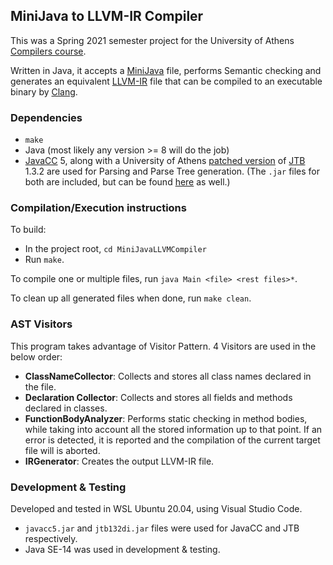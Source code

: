 ## MiniJava to LLVM-IR Compiler

This was a Spring 2021 semester project for the University of Athens
[Compilers course](http://cgi.di.uoa.gr/~compilers/index.html).

Written in Java, it accepts a [MiniJava](http://cgi.di.uoa.gr/~compilers/project_files/minijava-new/minijava.html)
file, performs Semantic checking and generates an equivalent
[LLVM-IR](https://llvm.org/docs/LangRef.html) file that can be compiled to an executable binary
by [Clang](https://clang.llvm.org/).

### Dependencies
- `make`
- Java (most likely any version >= 8 will do the job)
- [JavaCC](https://javacc.github.io/javacc/) 5, along with a University of Athens
[patched version](http://cgi.di.uoa.gr/~compilers/tools/jtb132di.jar)
of [JTB](http://compilers.cs.ucla.edu/jtb/) 1.3.2 are used for Parsing and Parse Tree generation.
(The `.jar` files for both are included, but can be found [here](http://cgi.di.uoa.gr/~compilers/tools.html) as well.)

### Compilation/Execution instructions

To build:
- In the project root, `cd MiniJavaLLVMCompiler`
- Run `make`.

To compile one or multiple files, run `java Main <file> <rest files>*`.

To clean up all generated files when done, run `make clean`.

### AST Visitors
This program takes advantage of Visitor Pattern. 4 Visitors are used in the below order:
- **ClassNameCollector**:
Collects and stores all class names declared in the file.
- **Declaration Collector**:
Collects and stores all fields and methods declared in classes.
- **FunctionBodyAnalyzer**:
Performs static checking in method bodies, while taking into account all the stored
information up to that point. If an error is detected, it is reported and
the compilation of the current target file will is aborted.
- **IRGenerator**:
Creates the output LLVM-IR file.

### Development & Testing
Developed and tested in WSL Ubuntu 20.04, using Visual Studio Code.
- `javacc5.jar` and `jtb132di.jar` files were used for JavaCC and JTB respectively.
- Java SE-14 was used in development & testing.
